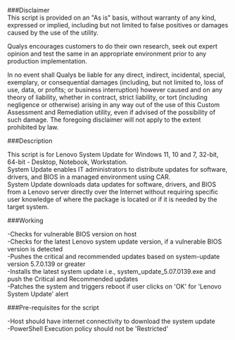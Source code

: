 ###Disclaimer  
This script is provided on an "As is" basis, without warranty of any kind, expressed or implied, including but not limited to false positives or damages caused by the use of the utility.  
  
Qualys encourages customers to do their own research, seek out expert opinion and test the same in an appropriate environment prior to any production implementation.  

In no event shall Qualys be liable for any direct, indirect, incidental, special, exemplary, or consequential damages (including, but not limited to, loss of use, data, or profits; or business interruption) however caused and on any theory of liability, whether in contract, strict liability, or tort (including negligence or otherwise) arising in any way out of the use of this Custom Assessment and Remediation utility, even if advised of the possibility of such damage. The foregoing disclaimer will not apply to the extent prohibited by law.  
  
###Description  
  
This script is for Lenovo System Update for Windows 11, 10 and 7, 32-bit, 64-bit - Desktop, Notebook, Workstation.  
System Update enables IT administrators to distribute updates for software, drivers, and BIOS in a managed environment using CAR.  
System Update downloads data updates for software, drivers, and BIOS from a Lenovo server directly over the Internet without requiring specific user knowledge of where the package is located or if it is needed by the target system.  
  
###Working  
  
-Checks for vulnerable BIOS version on host  
-Checks for the latest Lenovo system update version, if a vulnerable BIOS version is detected  
-Pushes the critical and recommended updates based on system-update version 5.7.0.139 or greater  
-Installs the latest system update i.e., system_update_5.07.0139.exe and push the Critical and Recommended updates  
-Patches the system and triggers reboot if user clicks on 'OK' for 'Lenovo System Update' alert  
  
###Pre-requisites for the script  
  
-Host should have internet connectivity to download the system update  
-PowerShell Execution policy should not be 'Restricted'  